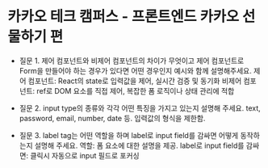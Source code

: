 # 카카오 테크 캠퍼스 - 프론트엔드 카카오 선물하기 편

- 질문 1. 제어 컴포넌트와 비제어 컴포넌트의 차이가 무엇이고 제어 컴포넌트로 Form을 만들어야 하는 경우가 있다면 어떤 경우인지 예시와 함께 설명해주세요.
  제어 컴포넌트: React의 state로 입력값을 제어, 실시간 검증 및 동기화
  비제어 컴포넌트: ref로 DOM 요소를 직접 제어, 복잡한 폼 로직이나 상태 관리에 적합

- 질문 2. input type의 종류와 각각 어떤 특징을 가지고 있는지 설명해 주세요.
  text, password, email, number, date 등.
  입력값의 형식을 제한함.

- 질문 3. label tag는 어떤 역할을 하며 label로 input field를 감싸면 어떻게 동작하는지 설명해 주세요.
  역할: 폼 요소에 대한 설명을 제공.
  label로 input field를 감싸면: 클릭시 자동으로 input 필드로 포커싱
